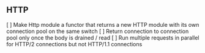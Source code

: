 ## HTTP

[ ] Make Http module a functor that returns a new HTTP module with its own connection pool
  on the same switch
[ ] Return connection to connection pool only once the body is drained / read
[ ] Run multiple requests in parallel for HTTP/2 connections but not HTTP/1.1 connections
